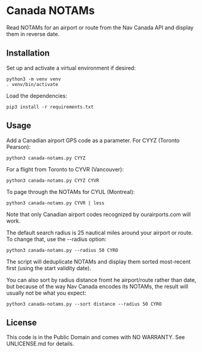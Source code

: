 Canada NOTAMs
=============

Read NOTAMs for an airport or route from the Nav Canada API and
display them in reverse date.


## Installation

Set up and activate a virtual environment if desired:

    python3 -m venv venv
    . venv/bin/activate
    
Load the dependencies:

    pip3 install -r requirements.txt


## Usage

Add a Canadian airport GPS code as a parameter. For CYYZ (Toronto Pearson):

    python3 canada-notams.py CYYZ
    
For a flight from Toronto to CYVR (Vancouver):

    python3 canada-notams.py CYYZ CYVR
    
To page through the NOTAMs for CYUL (Montreal):

    python3 canada-notams.py CYVR | less

Note that only Canadian airport codes recognized by ourairports.com will work.

The default search radius is 25 nautical miles around your airport or
route. To change that, use the --radius option:

    python3 canada-notams.py --radius 50 CYRO
    
The script will deduplicate NOTAMs and display them sorted most-recent
first (using the start validity date).

You can also sort by radius distance fromt he airport/route rather
than date, but because of the way Nav Canada encodes its NOTAMs, the
result will usually not be what you expect:

    python3 canada-notams.py --sort distance --radius 50 CYRO
    

## License

This code is in the Public Domain and comes with NO WARRANTY. See
UNLICENSE.md for details.
